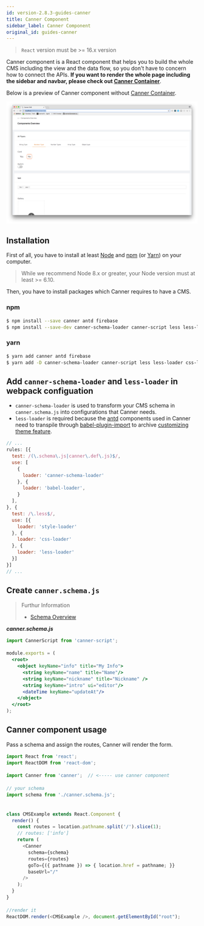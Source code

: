```yaml
---
id: version-2.8.3-guides-canner
title: Canner Component
sidebar_label: Canner Component
original_id: guides-canner
---
```


> `React` version must be >= 16.x version

Canner component is a React component that helps you to build the whole CMS including the view and the data flow, so you don't have to concern how to connect the APIs. **If you want to render the whole page including the sidebar and navbar, please check out [Canner Container](guides-canner-container)**.


Below is a preview of Canner component without [Canner Container](guides-canner-container).

![render CMS without container](/docs/assets/advance-canner-container/without-container.png)


## Installation

First of all, you have to install at least [Node](https://nodejs.org/en/download/) and [npm](http://npmjs.com/) (or [Yarn](https://yarnpkg.com/)) on your computer.

> While we recommend Node 8.x or greater, your Node version must at least >= 6.10.

Then, you have to install packages which Canner requires to have a CMS.

### npm

```sh
$ npm install --save canner antd firebase
$ npm install --save-dev canner-schema-loader canner-script less less-loader css-loader style-loader
```

### yarn

```sh
$ yarn add canner antd firebase
$ yarn add -D canner-schema-loader canner-script less less-loader css-loader style-loader
```


## Add `canner-schema-loader` and `less-loader` in webpack configuation

- `canner-schema-loader` is used to transform your CMS schema in `canner.schema.js` into configurations that Canner needs.
- `less-loader` is required because the [antd](https://ant.design) components used in Canner need to transpile through [babel-plugin-import](https://github.com/ant-design/babel-plugin-import) to archive [customizing theme feature](https://ant.design/docs/react/customize-theme).

```js
// ...
rules: [{
  test: /(\.schema\.js|canner\.def\.js)$/,
  use: [
    {
      loader: 'canner-schema-loader'
    }, {
      loader: 'babel-loader',
    }
  ],
}, {
  test: /\.less$/,
  use: [{
    loader: 'style-loader'
  }, {
    loader: 'css-loader'
  }, {
    loader: 'less-loader'
  }]
}]
// ...
```

## Create `canner.schema.js`

> Furthur Information
> - [Schema Overview](schema-overview.md)

***canner.schema.js***

```jsx
import CannerScript from 'canner-script';

module.exports = (
  <root>
    <object keyName="info" title="My Info">
      <string keyName="name" title="Name"/>
      <string keyName="nickname" title="Nickname" />
      <string keyName="intro" ui="editor"/>
      <dateTime keyName="updateAt"/>
    </object>
  </root>
);
```

## Canner component usage

Pass a schema and assign the routes, Canner will render the form.

```js
import React from 'react';
import ReactDOM from 'react-dom';

import Canner from 'canner';  // <----- use canner component

// your schema
import schema from './canner.schema.js';


class CMSExample extends React.Component {
  render() {
    const routes = location.pathname.split('/').slice(1);
    // routes: ['info']
    return (
      <Canner
        schema={schema}
        routes={routes}
        goTo={({ pathname }) => { location.href = pathname; }}
        baseUrl="/"
      />
    );
  }
}

//render it
ReactDOM.render(<CMSExample />, document.getElementById("root");

```